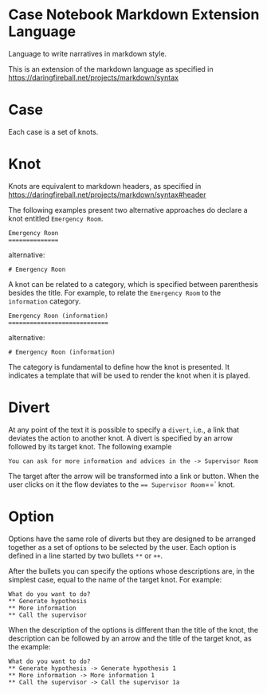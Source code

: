 # Case Notebook Markdown Extension Language

Language to write narratives in markdown style.

This is an extension of the markdown language as specified in https://daringfireball.net/projects/markdown/syntax

# Case

Each case is a set of knots.

# Knot

Knots are equivalent to markdown headers, as specified in https://daringfireball.net/projects/markdown/syntax#header

The following examples present two alternative approaches do declare a knot entitled `Emergency Room`.
```
Emergency Roon
==============
```
alternative:
```
# Emergency Roon
```

A knot can be related to a category, which is specified between parenthesis besides 
the title. For example, to relate the `Emergency Room` to the `information` category.

```
Emergency Roon (information)
============================
```
alternative:
```
# Emergency Roon (information)
```

The category is fundamental to define how the knot is presented. It indicates a template 
that will be used to render the knot when it is played.

# Divert

At any point of the text it is possible to specify a `divert`, i.e., a link that deviates the 
action to another knot. A divert is specified by an arrow followed by its target knot. 
The following example

```
You can ask for more information and advices in the -> Supervisor Room
```

The target after the arrow will be transformed into a link or button. When the user 
clicks on it the flow deviates to the  `== Supervisor Room`==` knot.

# Option

Options have the same role of diverts but they are designed to be arranged together 
as a set of options to be selected by the user. Each option is defined in a line started 
by two bullets `**` or `++`.

After the bullets you can specify the options whose descriptions are, in the simplest 
case, equal to the name of the target knot. For example:  

```
What do you want to do?
** Generate hypothesis
** More information
** Call the supervisor
```

When the description of the options is different than the title of the knot, the description 
can be followed by an arrow and the title of the target knot, as the example:

```
What do you want to do?
** Generate hypothesis -> Generate hypothesis 1
** More information -> More information 1
** Call the supervisor -> Call the supervisor 1a
```
